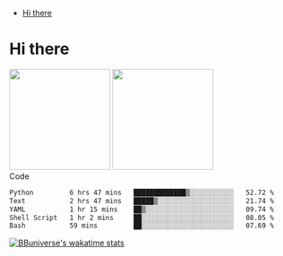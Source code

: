 <!--ts-->
* [Hi there](#hi-there)

<!-- Created by https://github.com/ekalinin/github-markdown-toc -->
<!-- Added by: runner, at: Wed Sep 27 04:19:34 UTC 2023 -->

<!--te-->


# Hi there

<!--
**BBuniverse/BBuniverse** is a ✨ _special_ ✨ repository because its `README.md` (this file) appears on your GitHub profile.

Here are some ideas to get you started:

- 🔭 I’m currently working on ...
- 🌱 I’m currently learning ...
- 👯 I’m looking to collaborate on ...
- 🤔 I’m looking for help with ...
- 💬 Ask me about ...
- 📫 How to reach me: ...
- 😄 Pronouns: ...
- ⚡ Fun fact: ...
-->


<div display="flex">
  <img src="https://github-readme-stats.vercel.app/api?username=BBuniverse&show_icons=true&count_private=true&theme=radical&hide_border=true" height="180"/>
  <img src="https://github-readme-stats.vercel.app/api/top-langs/?username=BBuniverse&layout=compact&theme=radical&hide_border=true" height="180"/>
</div
     

## Code
<!--START_SECTION:waka-->

```txt
Python         6 hrs 47 mins   █████████████▒░░░░░░░░░░░   52.72 %
Text           2 hrs 47 mins   █████▒░░░░░░░░░░░░░░░░░░░   21.74 %
YAML           1 hr 15 mins    ██▒░░░░░░░░░░░░░░░░░░░░░░   09.74 %
Shell Script   1 hr 2 mins     ██░░░░░░░░░░░░░░░░░░░░░░░   08.05 %
Bash           59 mins         ██░░░░░░░░░░░░░░░░░░░░░░░   07.69 %
```

<!--END_SECTION:waka-->
     
[![BBuniverse's wakatime stats](https://github-readme-stats.vercel.app/api/wakatime?username=BBuniverse)](https://github.com/anuraghazra/github-readme-stats)
